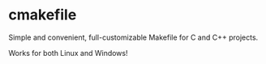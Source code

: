 # cmakefile

Simple and convenient, full-customizable Makefile for C and C++ projects.

Works for both Linux and Windows!
